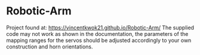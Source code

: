 # Robotic-Arm
Project found at:
https://vincentkwok21.github.io/Robotic-Arm/
The supplied code may not work as shown in the documentation, the parameters of the mapping ranges for the servos should be adjusted accordingly to your own construction and horn orientations.
